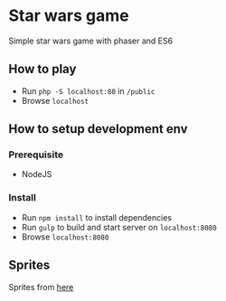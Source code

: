 # Star wars game
Simple star wars game with phaser and ES6

## How to play

- Run `php -S localhost:80` in `/public`
- Browse `localhost`

## How to setup development env
### Prerequisite
- NodeJS

### Install
- Run `npm install` to install dependencies
- Run `gulp` to build and start server on `localhost:8080`
- Browse `localhost:8080`

## Sprites
Sprites from [here](http://kavinveldar.deviantart.com/art/Star-Wars-and-Other-places-Fighters-437244021)